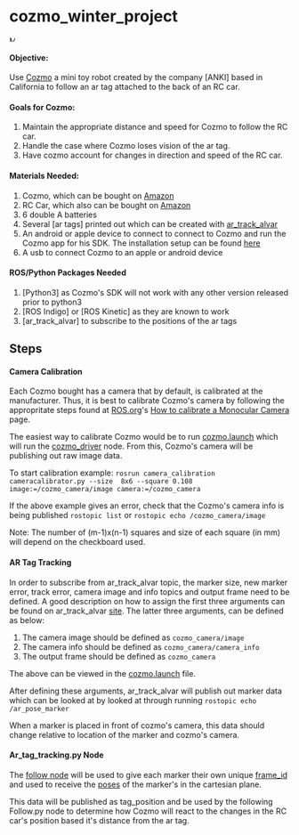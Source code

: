 cozmo\_winter\_project 
====================
<img src="https://s.aolcdn.com/hss/storage/midas/fe249551d88d3ce0c86c7bb0573b9820/204057074/Anki+Cozmo+Still2.jpg" alt="Meet Cozmo, the ultimate follower!" style="width: 10px;"/>


#### Objective:

Use [Cozmo](https://anki.com/en-us/cozmo) a mini toy robot created by the company [ANKI] based in California to follow an ar tag attached to the back of an RC car.

#### Goals for Cozmo: 

1. Maintain the appropriate distance and speed for Cozmo to follow the RC car. 
2. Handle the case where Cozmo loses vision of the ar tag.
3. Have cozmo account for changes in direction and speed of the RC car.

#### Materials Needed:
1. Cozmo, which can be bought on [Amazon](https://www.amazon.com/Anki-000-00048-Cozmo/dp/B01GA1298S)
2. RC Car, which also can be bought on [Amazon](https://www.amazon.com/RW-Lamborghini-Veneno-Remote-Control/dp/B01A5NZAE2/ref=sr_1_5?s=toys-and-games&ie=UTF8&qid=1489929175&sr=1-5&keywords=RC+car)
3. 6 double A batteries
4. Several [ar tags] printed out which can be created with [ar_track_alvar](http://wiki.ros.org/ar_track_alvar)
5. An android or apple device to connect to connect to Cozmo and run the Cozmo app for his SDK. The installation setup can be found [here](http://cozmosdk.anki.com/docs/initial.html)
6. A usb to connect Cozmo to an apple or android device


#### ROS/Python Packages Needed
1. [Python3] as Cozmo's SDK will not work with any other version released prior to python3
2. [ROS Indigo] or [ROS Kinetic] as they are known to work
3. [ar_track_alvar] to subscribe to the positions of the ar tags

## Steps

#### Camera Calibration

Each Cozmo bought has a camera that by default, is calibrated at the manufacturer.
Thus, it is best to calibrate Cozmo's camera by following the appropritate steps found at [ROS.org](http://www.ros.org/)'s [How to calibrate a Monocular Camera](http://wiki.ros.org/camera_calibration/Tutorials/MonocularCalibration) page.

The easiest way to calibrate Cozmo would be to run [cozmo.launch](https://github.com/briannaodom/cozmo_winter_project/blob/master/src/cozmo.launch) which will run the [cozmo_driver](https://github.com/OTL/cozmo_driver/blob/master/nodes/cozmo_driver.py) node. From this, Cozmo's camera will be publishing out raw image data. 

To start calibration example:
```rosrun camera_calibration cameracalibrator.py --size  8x6 --square 0.108 image:=/cozmo_camera/image camera:=/cozmo_camera```

If the above example gives an error, check that the Cozmo's camera info is being published
```rostopic list``` or ```rostopic echo /cozmo_camera/image```

Note: The number of (m-1)x(n-1) squares and size of each square (in mm) will depend on the checkboard used.

#### AR Tag Tracking

In order to subscribe from ar_track_alvar topic, the marker size, new marker error, track error, camera image and info topics and output frame need to be defined. A good description on how to assign the first three arguments can be found on ar_track_alvar [site](http://wiki.ros.org/ar_track_alvar). The latter three arguments, can be defined as below:

1. The camera image should be defined as ```cozmo_camera/image```
2. The camera info should be defined as ```cozmo_camera/camera_info```
3. The output frame should be defined as ```cozmo_camera```

The above can be viewed in the [cozmo.launch](https://github.com/briannaodom/cozmo_winter_project/blob/master/src/cozmo.launch) file.

After defining these arguments, ar_track_alvar will publish out marker data which can be looked at by looked at through running
```rostopic echo /ar_pose_marker```

When a marker is placed in front of cozmo's camera, this data should change relative to location of the marker and cozmo's camera.

#### Ar_tag_tracking.py Node

The [follow node]() will be used to give each marker their own unique [frame_id](http://docs.ros.org/fuerte/api/std_msgs/html/msg/Header.html) and used to receive the [poses](http://docs.ros.org/jade/api/geometry_msgs/html/msg/Pose.html) of the marker's in the cartesian plane. 

This data will be published as tag_position and be used by the following Follow.py node to determine how Cozmo will react to the changes in the RC car's position based it's distance from the ar tag. 

